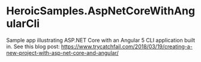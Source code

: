# HeroicSamples.AspNetCoreWithAngularCli
Sample app illustrating ASP.NET Core with an Angular 5 CLI application built in.   See this blog post: https://www.trycatchfail.com/2018/03/19/creating-a-new-project-with-asp-net-core-and-angular/
